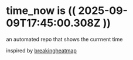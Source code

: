 # time_now is (( 2025-09-09T17:45:00.308Z ))

an automated repo that shows the currnent time

inspired by [breakingheatmap](https://github.com/breakingheatmap/breakingheatmap)
